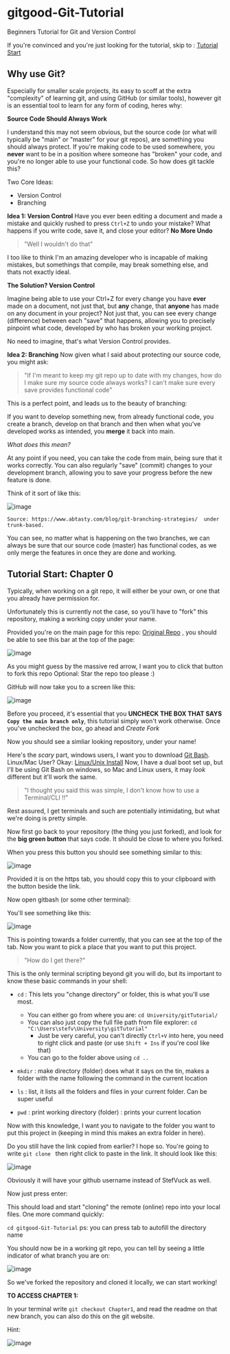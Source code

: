 # gitgood-Git-Tutorial
Beginners Tutorial for Git and Version Control

If you're convinced and you're just looking for the tutorial, skip to : [Tutorial Start](#Tutorial-Start:-Chapter-0)

## Why use Git?
Especially for smaller scale projects, its easy to scoff at the extra "complexity" of learning git, and using GitHub (or similar tools), however git is an essential tool to learn for any form of coding, heres why:

**Source Code Should Always Work**

I understand this may not seem obvious, but the source code (or what will typically be "main" or "master" for your git repos), are something you should always protect. If you're making code to be used somewhere, you **never** want to be in a position where someone has "broken" your code, and you're no longer able to use your functional code. So how does git tackle this?

Two Core Ideas:
- Version Control
- Branching

**Idea 1: Version Control**
Have you ever been editing a document and made a mistake and quickly rushed to press `Ctrl+Z` to undo your mistake?
What happens if you write code, save it, and close your editor? **No More Undo**
>"Well I wouldn't do that"

I too like to think I'm an amazing developer who is incapable of making mistakes, but somethings that compile, may break something else, and thats not exactly ideal.

**The Solution? Version Control**

Imagine being able to use your Ctrl+Z for every change you have **ever** made on a document, not just that, but **any** change, that **anyone** has made on any document in your project?
Not just that, you can see every change (difference) between each "save" that happens, allowing you to precisely pinpoint what code, developed by who has broken your working project.

No need to imagine, that's what Version Control provides.

**Idea 2: Branching**
Now given what I said about protecting our source code, you might ask:
> "If I'm meant to keep my git repo up to date with my changes, how do I make sure my source code always works? I can't make sure every save provides functional code"

This is a perfect point, and leads us to the beauty of branching:

If you want to develop something new, from already functional code, you create a branch, develop on that branch and then when what you've developed works as intended, you **merge** it back into main.

*What does this mean?* 

At any point if you need, you can take the code from main, being sure that it works correctly. You can also regularly "save" (commit) changes to your development branch, allowing you to save your progress before the new feature is done.

Think of it sort of like this:

![image](https://github.com/StefVuck/gitgood-Git-Tutorial/assets/142335830/d1ff4ec1-3fcd-4022-b337-18d0ca8f26a5)

`Source: https://www.abtasty.com/blog/git-branching-strategies/  under trunk-based.`


You can see, no matter what is happening on the two branches, we can always be sure that our source code (master) has functional codes, as we only merge the features in once they are done and working.


## Tutorial Start: Chapter 0
Typically, when working on a git repo, it will either be your own, or one that you already have permission for.

Unfortunately this is currently not the case, so you'll have to "fork" this repository, making a working copy under your name.

Provided you're on the main page for this repo: [Original Repo](github.com/StefVuck/gitgood-Git-Tutorial) , you should be able to see this bar at the top of the page:

![image](https://github.com/StefVuck/gitgood-Git-Tutorial/assets/142335830/d1e78623-821d-4ee9-b84f-c5fd93bd6cd3)

As you might guess by the massive red arrow, I want you to click that button to fork this repo  Optional: Star the repo too please :) 

GitHub will now take you to a screen like this:

![image](https://github.com/StefVuck/gitgood-Git-Tutorial/assets/142335830/e58650c8-7575-4b40-b985-46f51e082c98)

Before you proceed, it's essential that you **UNCHECK THE BOX THAT SAYS `Copy the main branch only`**, this tutorial simply won't work otherwise.
Once you've unchecked the box, go ahead and *Create Fork*

Now you should see a simliar looking repository, under your name!

Here's the *scary* part, windows users, I want you to download [Git Bash](https://gitforwindows.org/). Linux/Mac User? Okay: [Linux/Unix Install](https://git-scm.com/download/linux)
Now, I have a dual boot set up, but I'll be using Git Bash on windows, so Mac and Linux users, it may *look* different but it'll work the same.

> "I thought you said this was simple, I don't know how to use a Terminal/CLI !!"

Rest assured, I get terminals and such are potentially intimidating, but what we're doing is pretty simple.

Now first go back to your repository (the thing you just forked), and look for the **big green button** that says code. It should be close to where you forked.

When you press this button you should see something similar to this:

![image](https://github.com/StefVuck/gitgood-Git-Tutorial/assets/142335830/8207d3a5-5e5e-4d45-b4e0-22f7bf618363)

Provided it is on the https tab, you should copy this to your clipboard with the button beside the link.

Now open gitbash (or some other terminal):

You'll see something like this:

![image](https://github.com/StefVuck/gitgood-Git-Tutorial/assets/142335830/44ac13b1-5f46-4b0d-8065-78158e53a2ca)

This is pointing towards a folder currently, that you can see at the top of the tab.
Now you want to pick a place that you want to put this project.

> "How do I get there?"

This is the only terminal scripting beyond git you will do, but its important to know these basic commands in your shell:
- `cd` : This lets you "change directory" or folder, this is what you'll use most.
   -  You can either go from where you are: `cd University/gitTutorial/`
   -  You can also just copy the full file path from file explorer: `cd "C:\Users\stefv\University\gitTutorial"`
       -  Just be very careful, you can't directly `Ctrl+V` into here, you need to right click and paste (or use `Shift + Ins` if you're cool like that)
   - You can go to the folder above using `cd ..`
     
- `mkdir` : make directory (folder) does what it says on the tin, makes a folder with the name following the command in the current location
- `ls` : list, it lists all the folders and files in your current folder. Can be super useful
- `pwd` : print working directory (folder) : prints your current location

Now with this knowledge, I want you to navigate to the folder you want to put this project in (keeping in mind this makes an extra folder in here).

Do you still have the link copied from earlier? I hope so. You're going to write `git clone ` then right click to paste in the link. It should look like this:

![image](https://github.com/StefVuck/gitgood-Git-Tutorial/assets/142335830/457ec681-60a9-46bc-8346-9fcfd34bb0b0)

Obviously it will have your github username instead of StefVuck as well.

Now just press enter:

This should load and start "cloning" the remote (online) repo into your local files. 
One more command quickly:

`cd gitgood-Git-Tutorial` ps: you can press tab to autofill the directory name

You should now be in a working git repo, you can tell by seeing a little indicator of what branch you are on:

![image](https://github.com/StefVuck/gitgood-Git-Tutorial/assets/142335830/5eadfca5-ab8c-4f27-ac33-4cfc8cf443be)

So we've forked the repository and cloned it locally, we can start working!

**TO ACCESS CHAPTER 1:**

In your terminal write `git checkout Chapter1`, and read the readme on that new branch, you can also do this on the git website.

Hint:

![image](https://github.com/StefVuck/gitgood-Git-Tutorial/assets/142335830/606122d1-d4b3-46e1-9caa-5b1f7aec0c69)







